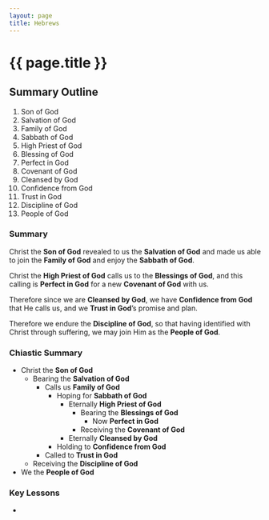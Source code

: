```yaml
--- 
layout: page 
title: Hebrews
---
```


# {{ page.title }}

## Summary Outline

1. Son of God
2. Salvation of God
3. Family of God
4. Sabbath of God
5. High Priest of God
6. Blessing of God
7. Perfect in God
8. Covenant of God
9. Cleansed by God
10. Confidence from God
11. Trust in God
12. Discipline of God
13. People of God

### Summary
Christ the **Son of God** revealed to us the **Salvation of God** and made us able to join the **Family of God** and enjoy the **Sabbath of God**. 

Christ the **High Priest of God** calls us to the **Blessings of God**, and this calling is **Perfect in God** for a new **Covenant of God** with us. 

Therefore since we are **Cleansed by God**, we have **Confidence from God** that He calls us, and we **Trust in God**’s promise and plan. 

Therefore we endure the **Discipline of God**, so that having identified with Christ through suffering, we may join Him as the **People of God**. 

### Chiastic Summary
- Christ the **Son of God**
  - Bearing the **Salvation of God**
    - Calls us **Family of God**
      - Hoping for **Sabbath of God**
        - Eternally **High Priest of God**
          - Bearing the **Blessings of God**
            - Now **Perfect in God**
          - Receiving the **Covenant of God**
        - Eternally **Cleansed by God**
      - Holding to **Confidence from God**
    - Called to **Trust in God**
  - Receiving the **Discipline of God**
- We the **People of God**

### Key Lessons
- 
